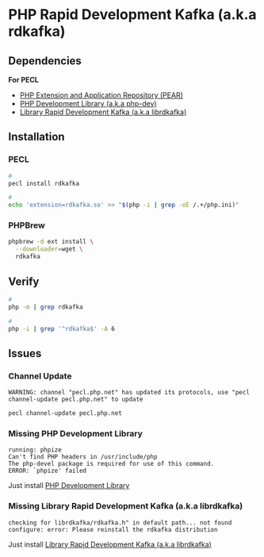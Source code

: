 # PHP Rapid Development Kafka (a.k.a rdkafka)

## Dependencies

**For PECL**

- [PHP Extension and Application Repository (PEAR)](/pear.md)
- [PHP Development Library (a.k.a php-dev)](/php/php-dev.md)
- [Library Rapid Development Kafka (a.k.a librdkafka)](/librdkafka.md)

## Installation

### PECL

```sh
#
pecl install rdkafka

#
echo 'extension=rdkafka.so' >> "$(php -i | grep -oE /.+/php.ini)"
```

### PHPBrew

```sh
phpbrew -d ext install \
  --downloader=wget \
  rdkafka
```

## Verify

```sh
#
php -m | grep rdkafka

#
php -i | grep '^rdkafka$' -A 6
```

## Issues

<!-- ###

```log
PHP Warning:  Module 'xml' already loaded in Unknown on line 0
```

TODO -->

<!-- ### Unavailable Releases

```log
No releases available for package "pecl.php.net/rdkafka"
install failed
```

TODO -->

### Channel Update

```log
WARNING: channel "pecl.php.net" has updated its protocols, use "pecl channel-update pecl.php.net" to update
```

```sh
pecl channel-update pecl.php.net
```

### Missing PHP Development Library

```log
running: phpize
Can't find PHP headers in /usr/include/php
The php-devel package is required for use of this command.
ERROR: `phpize' failed
```

Just install [PHP Development Library](/php/php-dev.md)

### Missing Library Rapid Development Kafka (a.k.a librdkafka)

```log
checking for librdkafka/rdkafka.h" in default path... not found
configure: error: Please reinstall the rdkafka distribution
```

Just install [Library Rapid Development Kafka (a.k.a librdkafka)](/librdkafka.md)
